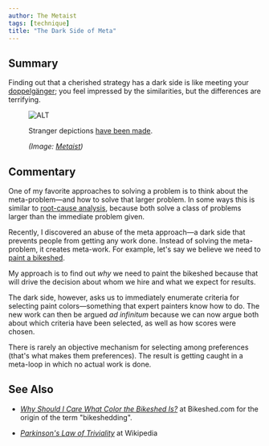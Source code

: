 ```yaml
---
author: The Metaist
tags: [technique]
title: "The Dark Side of Meta"
---
```


## Summary

<div class="entry-summary" markdown="1">

Finding out that a cherished strategy has a dark side
is like meeting your [doppelgänger][wiki-1]; you feel impressed
by the similarities, but the differences are terrifying.

</div>

[wiki-1]: http://en.wikipedia.org/wiki/Doppelganger

<figure markdown="1">

![ALT]({{thumbnail}})

<figcaption markdown="1">

Stranger depictions [have been made](http://en.wikipedia.org/wiki/The_Dark_Side_of_the_Moon).

  <address markdown="1">

(Image: [Metaist]({{thumbnail}}))</address>

</figcaption>
</figure><!--more-->

## Commentary

One of my favorite approaches to solving a problem is to think about
the meta-problem&mdash;and how to solve that larger problem. In some
ways this is similar to [root-cause analysis][wiki-2], because both
solve a class of problems larger than the immediate problem given.

Recently, I discovered an abuse of the meta approach&mdash;a dark side
that prevents people from getting any work done. Instead of solving
the meta-problem, it creates meta-work. For example, let's say we believe we
need to [paint a bikeshed][wiki-3].

My approach is to find out _why_ we need to paint the bikeshed because
that will drive the decision about whom we hire and what we expect for results.

The dark side, however, asks us to immediately enumerate criteria for selecting
paint colors&mdash;something that expert painters know how to do. The new work
can then be argued _ad infinitum_ because we can now argue both about which
criteria have been selected, as well as how scores were chosen.

There is rarely an objective mechanism for selecting among preferences
(that's what makes them preferences). The result is getting caught in a meta-loop
in which no actual work is done.

[wiki-2]: http://en.wikipedia.org/wiki/Root_cause_analysis
[wiki-3]: http://en.wikipedia.org/wiki/Parkinson%27s_Law_of_Triviality

## See Also

- <cite>[Why Should I Care What Color the Bikeshed Is?](http://bikeshed.com/)</cite>
  at <span class="vcard org fn">Bikeshed.com</span> for the origin
  of the term "bikeshedding".

- <cite>[Parkinson's Law of Triviality][wiki-3]</cite>
  at <span class="vcard org fn">Wikipedia</span>
